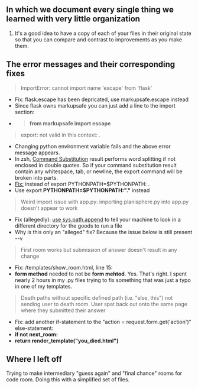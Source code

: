 ## In which we document every single thing we learned with very little organization
1. It's a good idea to have a copy of each of your files in their original state so that you can compare and contrast to improvements as you make them.

## The error messages and their corresponding fixes
> ImportError: cannot import name 'escape' from 'flask'
- Fix: flask.escape has been depricated, use markupsafe.escape instead
- Since flask owns markupsafe you can just add a line to the import section:
- >**from markupsafe import escape**
> export: not valid in this context: .
- Changing python environment variable fails and the above error message appears.
- In zsh, [Command Substitution](https://zsh.sourceforge.io/Doc/Release/Expansion.html#Command-Substitution) result performs word splitting if not enclosed in double quotes. So if your command substitution result contain any whitespace, tab, or newline, the export command will be broken into parts.
- [Fix:](https://unix.stackexchange.com/questions/208607/zsh-export-not-valid-in-this-context) instead of export PYTHONPATH=$PYTHONPATH: .
- Use export **PYTHONPATH=$PYTHONPATH:"."** instead
> Weird import issue with app.py: importing planisphere.py into app.py doesn't appear to work
- Fix (allegedly): [use sys.path.append](https://ioflood.com/blog/python-import-from-another-directory/) to tell your machine to look in a different directory for the goods to run a file
- Why is this only an "alleged" fix? Because the issue below is still present --v
> First room works but submission of answer doesn't result in any change
- Fix: /templates/show_room.html, line 15: 
- **form method** needed to not be **form mehtod**. Yes. That's right. I spent nearly 2 hours in my .py files trying to fix something that was just a typo in one of my templates.
> Death paths without specific defined path (i.e. "else, this") not sending user to death room. User spat back out onto the same page where they submitted their answer
- Fix: add another if-statement to the "action = request.form.get('action')" else-statement:
- **if not next_room:**
-    **return render_template("you_died.html")**

## Where I left off
Trying to make intermediary "guess again" and "final chance" rooms for code room. Doing this with a simplified set of files.